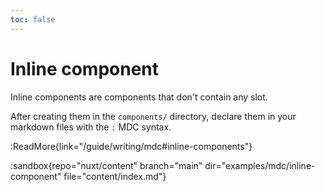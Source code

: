 ```yaml
---
toc: false
---
```


# Inline component

Inline components are components that don't contain any slot.

After creating them in the `components/` directory, declare them in your markdown files with the `:` MDC syntax.

:ReadMore{link="/guide/writing/mdc#inline-components"}

:sandbox{repo="nuxt/content" branch="main" dir="examples/mdc/inline-component" file="content/index.md"}
